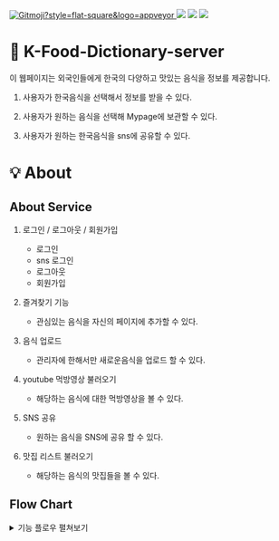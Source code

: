 
<a href="https://gitmoji.carloscuesta.me"> <img src="https://img.shields.io/badge/gitmoji-%20😜%20😍-FFDD67.svg?style=flat-square" alt="Gitmoji?style=flat-square&logo=appveyor"> </a> <a href="https://github.com/codestates/Saekgalpi-ColorPalette"><img src ="https://img.shields.io/badge/github-Saekgalpi-lightgrey?style=flat-square&logo=appveyor"></a> <img src="https://img.shields.io/badge/npm-v6.14.4-important?style=flat-square&logo=appveyor"> <img src="https://img.shields.io/badge/node.js-v12.16.11-important?style=flat-square&logo=appveyor"> 

# 🎨 K-Food-Dictionary-server

이 웹페이지는 외국인들에게 한국의 다양하고 맛있는 음식을 정보를 제공합니다.

1. 사용자가 한국음식을 선택해서 정보를 받을 수 있다.

2. 사용자가 원하는 음식을 선택해 Mypage에 보관할 수 있다.

3. 사용자가 원하는 한국음식을 sns에 공유할 수 있다.

# 💡 About 

## About Service  
   1. 로그인 / 로그아웃 / 회원가입
      - 로그인
      - sns 로그인
      - 로그아웃
      - 회원가입
   
   3. 즐겨찾기 기능
      - 관심있는 음식을 자신의 페이지에 추가할 수 있다.
   
   4. 음식 업로드
      - 관리자에 한해서만 새로운음식을 업로드 할 수 있다.
   
   5. youtube 먹방영상 불러오기
      - 해당하는 음식에 대한 먹방영상을 볼 수 있다.
   
   6. SNS 공유
      - 원하는 음식을 SNS에 공유 할 수 있다.
   
   7. 맛집 리스트 불러오기
      - 해당하는 음식의 맛집들을 볼 수 있다.
   
 ## Flow Chart
   <details>
   <summary>기능 플로우 펼쳐보기</summary>
   <div markdown="1">
     <img src="https://user-images.githubusercontent.com/59912499/89887350-0ed6dc80-dc09-11ea-8642-3d321f8da8b2.png">
   </div>
   </details> 





